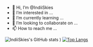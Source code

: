 - 👋 Hi, I’m @IndiiSkies
- 👀 I’m interested in ...
- 🌱 I’m currently learning ...
- 💞️ I’m looking to collaborate on ...
- 📫 How to reach me ...

<!---
IndiiSkies/IndiiSkies is a ✨ special ✨ repository because its `README.md` (this file) appears on your GitHub profile.
You can click the Preview link to take a look at your changes.
--->
![IndiiSkies's GitHub stats](https://github-readme-stats.vercel.app/api?username=IndiiSkies&count_private=true&show_icons=true&theme=merko)
)
[![Top Langs](https://github-readme-stats.vercel.app/api/top-langs/?username=IndiiSkies&langs_count=8)](https://github.com/anuraghazra/github-readme-stats&count_private=true)
